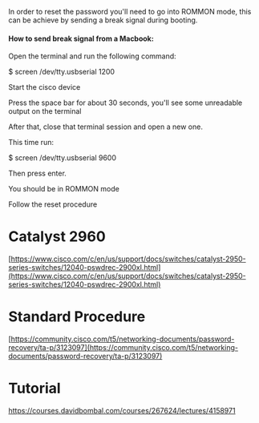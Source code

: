  In order to reset the password you'll need to go into ROMMON mode, this can be achieve by sending a break signal during booting.

#### How to send break signal from a Macbook:

Open the terminal and run the following command:

$ screen /dev/tty.usbserial 1200

Start the cisco device

Press the space bar for about 30 seconds, you'll see some unreadable output on the terminal

After that, close that terminal session and open a new one.

This time run:

$ screen /dev/tty.usbserial 9600

Then press enter.

You should be in ROMMON mode

Follow the reset procedure

# Catalyst 2960

[https://www.cisco.com/c/en/us/support/docs/switches/catalyst-2950-series-switches/12040-pswdrec-2900xl.html](https://www.cisco.com/c/en/us/support/docs/switches/catalyst-2950-series-switches/12040-pswdrec-2900xl.html)

# Standard Procedure

[https://community.cisco.com/t5/networking-documents/password-recovery/ta-p/3123097](https://community.cisco.com/t5/networking-documents/password-recovery/ta-p/3123097)

# Tutorial
https://courses.davidbombal.com/courses/267624/lectures/4158971

